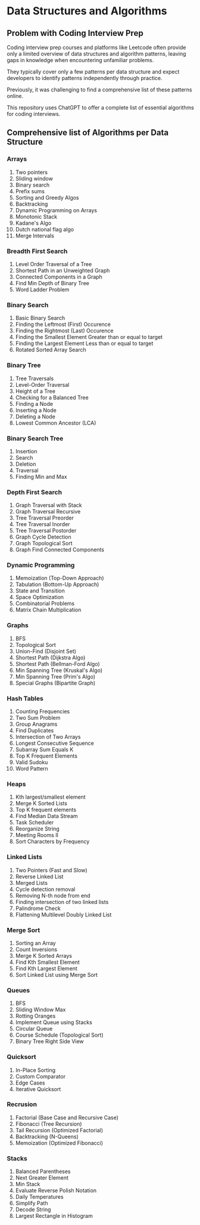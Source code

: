 # Data Structures and Algorithms

## Problem with Coding Interview Prep

Coding interview prep courses and platforms like Leetcode often provide only a limited overview of data structures and algorithm patterns, leaving gaps in knowledge when encountering unfamiliar problems.  

They typically cover only a few patterns per data structure and expect developers to identify patterns independently through practice.  

Previously, it was challenging to find a comprehensive list of these patterns online.  

This repository uses ChatGPT to offer a complete list of essential algorithms for coding interviews.  


## Comprehensive list of Algorithms per Data Structure

### Arrays
1. Two pointers
2. Sliding window
3. Binary search
4. Prefix sums
5. Sorting and Greedy Algos
6. Backtracking
7.  Dynamic Programming on Arrays
8. Monotonic Stack
9. Kadane's Algo
10. Dutch national flag algo
11. Merge Intervals

### Breadth First Search
1. Level Order Traversal of a Tree
2. Shortest Path in an Unweighted Graph
3. Connected Components in a Graph
4. Find Min Depth of Binary Tree
5. Word Ladder Problem

### Binary Search
1. Basic Binary Search
2. Finding the Leftmost (First) Occurence
3. Finding the Rightmost (Last) Occurence
4. Finding the Smallest Element Greater than or equal to target
5. Finding the Largest Element Less than or equal to target
6. Rotated Sorted Array Search

### Binary Tree
1. Tree Traversals
2. Level-Order Traversal
3. Height of a Tree
4. Checking for a Balanced Tree
5. Finding a Node
6. Inserting a Node
7. Deleting a Node
8. Lowest Common Ancestor (LCA)

### Binary Search Tree
1. Insertion
2. Search
3. Deletion
4. Traversal
5. Finding Min and Max

### Depth First Search
1. Graph Traversal with Stack
2. Graph Traversal Recursive
3. Tree Traversal Preorder
4. Tree Traversal Inorder
5. Tree Traversal Postorder
6. Graph Cycle Detection
7. Graph Topological Sort
8. Graph Find Connected Components

### Dynamic Programming
1. Memoization (Top-Down Approach)
2. Tabulation (Bottom-Up Approach)
3. State and Transition
4. Space Optimization
5. Combinatorial Problems
6. Matrix Chain Multiplication

### Graphs
1. BFS
2. Topological Sort
3. Union-Find (Disjoint Set)
4. Shortest Path (Dijkstra Algo)
5. Shortest Path (Bellman-Ford Algo)
6. Min Spanning Tree (Kruskal's Algo)
7. Min Spanning Tree (Prim's Algo)
8. Special Graphs (Bipartite Graph)

### Hash Tables
1. Counting Frequencies
2. Two Sum Problem
3. Group Anagrams
4. Find Duplicates
5. Intersection of Two Arrays
6. Longest Consecutive Sequence
7. Subarray Sum Equals K
8. Top K Frequent Elements
9. Valid Sudoku
10. Word Pattern

### Heaps
1. Kth largest/smallest element
2. Merge K Sorted Lists
3. Top K frequent elements
4. Find Median Data Stream
5. Task Scheduler
6. Reorganize String
7. Meeting Rooms II
8. Sort Characters by Frequency

### Linked Lists
1. Two Pointers (Fast and Slow)
2. Reverse Linked List
3. Merged Lists
4. Cycle detection removal
5. Removing N-th node from end
6. Finding intersection of two linked lists
7. Palindrome Check
8. Flattening Multilevel Doubly Linked List

### Merge Sort
1. Sorting an Array
2. Count Inversions
3. Merge K Sorted Arrays
4. Find Kth Smallest Element
5. Find Kth Largest Element
6. Sort Linked List using Merge Sort

### Queues
1. BFS
2. Sliding Window Max
3. Rotting Oranges
4. Implement Queue using Stacks
5. Circular Queue
6. Course Schedule (Topological Sort)
7. Binary Tree Right Side View

### Quicksort
1. In-Place Sorting
2. Custom Comparator
3. Edge Cases
4. Iterative Quicksort

### Recrusion
1. Factorial (Base Case and Recursive Case)
2. Fibonacci (Tree Recursion)
3. Tail Recursion (Optimized Factorial)
4. Backtracking (N-Queens)
5. Memoization (Optimized Fibonacci)

### Stacks
1. Balanced Parentheses
2. Next Greater Element
3. Min Stack
4. Evaluate Reverse Polish Notation
5. Daily Temperatures
6. Simplify Path
7. Decode String
8. Largest Rectangle in Histogram

